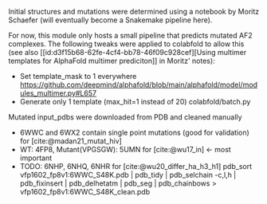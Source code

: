 Initial structures and mutations were determined using a notebook by Moritz Schaefer (will eventually become a Snakemake pipeline here).

For now, this module only hosts a small pipeline that predicts mutated AF2 complexes. The following tweaks were applied to colabfold to allow this (see also [[id:d3f15b68-62fe-4cf4-bb78-46f09c928cef][Using multimer templates for AlphaFold multimer prediciton]] in Moritz' notes):


- Set template_mask to 1 everywhere
  https://github.com/deepmind/alphafold/blob/main/alphafold/model/modules_multimer.py#L657
- Generate only 1 template (max_hit=1 instead of 20) colabfold/batch.py

Mutated input_pdbs were downloaded from PDB and cleaned manually


- 6WWC and 6WX2 contain single point mutations (good for validation) for [cite:@madan21_mutat_hiv]
- WT: 4FP8, Mutant(VPGSGW): 5UMN for [cite:@wu17_in]  <- most important
- TODO: 6NHP, 6NHQ, 6NHR for [cite:@wu20_differ_ha_h3_h1]
pdb_sort vfp1602_fp8v1:6WWC_S48K.pdb | pdb_tidy | pdb_selchain -c,l,h | pdb_fixinsert | pdb_delhetatm | pdb_seg | pdb_chainbows > vfp1602_fp8v1:6WWC_S48K_clean.pdb

